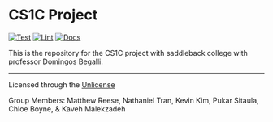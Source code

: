 # CS1C Project

[![Test](https://github.com/Terracom12/cs1c-project/actions/workflows/test.yaml/badge.svg)](https://github.com/Terracom12/cs1c-project/actions/workflows/test.yaml)
[![Lint](https://github.com/Terracom12/cs1c-project/actions/workflows/lint.yaml/badge.svg)](https://github.com/Terracom12/cs1c-project/actions/workflows/lint.yaml)
[![Docs](https://github.com/Terracom12/cs1c-project/actions/workflows/docs.yaml/badge.svg)](https://github.com/Terracom12/cs1c-project/actions/workflows/docs.yaml)

This is the repository for the CS1C project with saddleback college with professor Domingos Begalli.

---

Licensed through the [Unlicense](./UNLICENSE)

Group Members: Matthew Reese, Nathaniel Tran, Kevin Kim, Pukar Sitaula, Chloe Boyne, & Kaveh Malekzadeh

